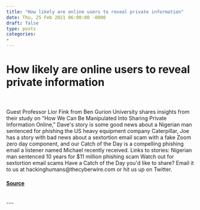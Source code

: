 ```yaml
---
title: "How likely are online users to reveal private information"
date: Thu, 25 Feb 2021 06:00:00 -0000
draft: false
type: posts
categories: 
- 
---
```

# How likely are online users to reveal private information

<br/>

<br/>
Guest Professor Lior Fink from Ben Gurion University shares insights from their study on "How We Can Be Manipulated Into Sharing Private Information Online," Dave's story is some good news about a Nigerian man sentenced for phishing the US heavy equipment company Caterpillar, Joe has a story with bad news about a sextortion email scam with a fake Zoom zero day component, and our Catch of the Day is a compelling phishing email a listener named Michael recently received. Links to stories: Nigerian man sentenced 10 years for $11 million phishing scam Watch out for sextortion email scams Have a Catch of the Day you'd like to share? Email it to us at hackinghumans@thecyberwire.com or hit us up on Twitter.

#### [Source](https://thecyberwire.com/podcasts/hacking-humans/136/notes)

<br/>
---
